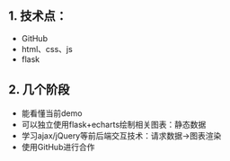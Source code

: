 ## 1. 技术点：

* GitHub
* html、css、js
* flask

## 2. 几个阶段

* 能看懂当前demo
* 可以独立使用flask+echarts绘制相关图表：静态数据
* 学习ajax/jQuery等前后端交互技术：请求数据->图表渲染
* 使用GitHub进行合作